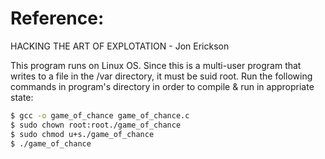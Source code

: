 # Reference:
HACKING THE ART OF EXPLOTATION - Jon Erickson

This program runs on Linux OS.
Since this is a multi-user program that writes to a file in the /var directory, it must be suid root.
Run the following commands in program's directory in order to compile & run in appropriate state:

```bash
$ gcc -o game_of_chance game_of_chance.c
$ sudo chown root:root./game_of_chance
$ sudo chmod u+s./game_of_chance
$ ./game_of_chance
```
